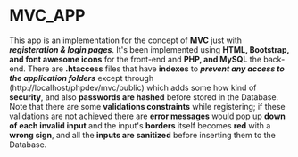 # MVC_APP
This app is an implementation for the concept of **MVC** just with ***registeration & login pages***.
It's been implemented using **HTML, Bootstrap, and font awesome icons** for the front-end and **PHP, and MySQL** the back-end.
There are **.htaccess** files that have **indexes** to ***prevent any access to the application folders*** except through (http://localhost/phpdev/mvc/public) which adds some how kind of **security**, and also **passwords are hashed** before stored in the Database. Note that there are some **validations constraints** while registering; if these validations are not achieved there are **error messages** would pop up **down of each invalid input** and the input's **borders** itself becomes **red** with a **wrong sign**, and all the **inputs are sanitized** before inserting them to the Database.
